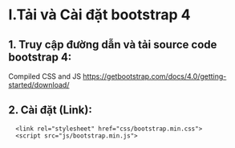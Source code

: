 # I.Tải và Cài đặt bootstrap 4
## 1. Truy cập đường dẫn và tải source code bootstrap 4:

  Compiled CSS and JS
  https://getbootstrap.com/docs/4.0/getting-started/download/

## 2. Cài đặt (Link):
```
  <link rel="stylesheet" href="css/bootstrap.min.css">
  <script src="js/bootstrap.min.js">
```
